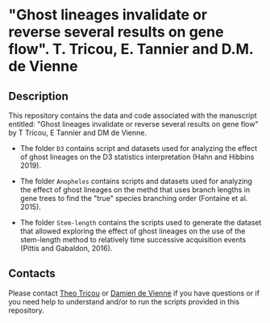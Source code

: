 # "Ghost lineages invalidate or reverse several results on gene flow". T. Tricou, E. Tannier and D.M. de Vienne

## Description
This repository contains the data and code associated with the manuscript entitled: "Ghost lineages invalidate or reverse several results on gene flow" by T Tricou, E Tannier and DM de Vienne.


* The folder `D3` contains script and datasets used for analyzing the effect of ghost lineages on the D3 statistics interpretation (Hahn and Hibbins 2019).

* The folder `Anopheles` contains scripts and datasets used for analyzing the effect of ghost lineages on the methd that uses branch lengths in gene trees to find the "true" species branching order (Fontaine et al. 2015).

* The folder `Stem-length` contains the scripts used to generate the dataset that allowed exploring the effect of ghost lineages on the use of the stem-length method to relatively time successive acquisition events (Pittis and Gabaldon, 2016).


## Contacts
Please contact [Theo Tricou](mailto:t.tricou@gmail.com) or [Damien de Vienne](damien.de-vienne@univ-lyon1.fr) if you have questions or if you need help to understand and/or to run the scripts provided in this repository.
